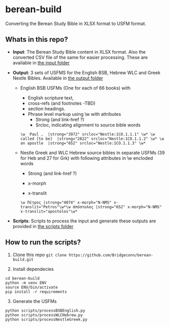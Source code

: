 # berean-build

Converting the Berean Study Bible in XLSX format to USFM format.

## Whats in this repo?

* **Input**: The Berean Study Bible content in XLSX format. Also the converted CSV file of the same for easier processing. These are available in [the input folder](./input)

* **Output**: 3 sets of USFMS for the English BSB, Hebrew WLC and Greek Nestle Bibles. Available in [the output folder](./output) 
	* English BSB USFMs (One for each of 66 books) with  
		* English scripture text,  
		* cross-refs (and footnotes -TBD)  
		* section headings.  
		* Phrase level markup using \w with attributes  
			* Strong (and link-href ?) 
			* Srcloc, indicating alignment to source bible words 

		```
		\w  Paul ,  |strong="3972" srcloc="Nestle:1CO.1.1.1" \w* \w  called [to be]  |strong="2822" srcloc="Nestle:1CO.1.1.2" \w* \w  an apostle  |strong="652" srcloc="Nestle:1CO.1.1.3" \w* 
		```

	* Nestle Greek and WLC Hebrew source bibles in separate USFMs (39 for Heb and 27 for Grk) with following attributes in \w encloded words 

		* Strong (and link-href ?) 

		* x-morph 

		* x-translit 

		```
		\w Πέτρος |strong="4074" x-morph="N-NMS" x-translit="Petros"\w*\w ἀπόστολος |strong="652" x-morph="N-NMS" x-translit="apostolos"\w* 
		```
* **Scripts**: Scripts to process the input and generate these outputs are provided in [the scripts folder](./scripts)

## How to run the scripts?

1. Clone this repo
`git clone https://github.com/Bridgeconn/berean-build.git`

2. Install dependecies

```
cd berean-build
python -m venv ENV
source ENV/bin/activate
pip install -r requirements
```
3. Generate the USFMs

```
python scripts/processBSBEnglish.py
python scripts/processWLCHebrew.py
python scripts/processNestleGreek.py 
```
